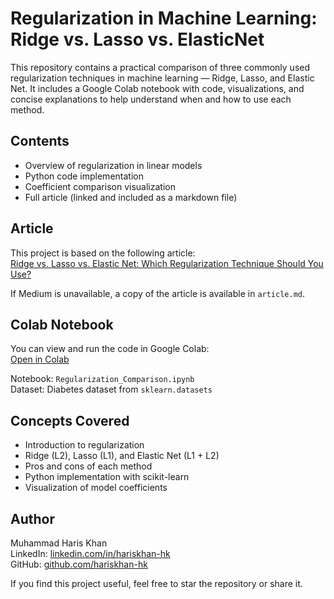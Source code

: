 # Regularization in Machine Learning: Ridge vs. Lasso vs. ElasticNet

This repository contains a practical comparison of three commonly used regularization techniques in machine learning — Ridge, Lasso, and Elastic Net. It includes a Google Colab notebook with code, visualizations, and concise explanations to help understand when and how to use each method.

## Contents

- Overview of regularization in linear models
- Python code implementation
- Coefficient comparison visualization
- Full article (linked and included as a markdown file)

## Article

This project is based on the following article:  
[Ridge vs. Lasso vs. Elastic Net: Which Regularization Technique Should You Use?](https://medium.com/@hariskhan_hk/ridge-vs-lasso-vs-elastic-net-which-regularization-technique-should-you-use-19a4b81ace72)

If Medium is unavailable, a copy of the article is available in `article.md`.

## Colab Notebook

You can view and run the code in Google Colab:  
[Open in Colab](https://colab.research.google.com/drive/1kbKs9Wz1GMQOcpmIe3nTRaSEsR0KY4fg?usp=sharing)

Notebook: `Regularization_Comparison.ipynb`  
Dataset: Diabetes dataset from `sklearn.datasets`

## Concepts Covered

- Introduction to regularization
- Ridge (L2), Lasso (L1), and Elastic Net (L1 + L2)
- Pros and cons of each method
- Python implementation with scikit-learn
- Visualization of model coefficients

## Author

Muhammad Haris Khan  
LinkedIn: [linkedin.com/in/hariskhan-hk](https://www.linkedin.com/in/hariskhan-hk)  
GitHub: [github.com/hariskhan-hk](https://github.com/hariskhan-hk)


If you find this project useful, feel free to star the repository or share it.
